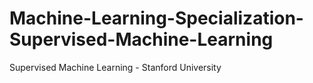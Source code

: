 # Machine-Learning-Specialization-Supervised-Machine-Learning
Supervised Machine Learning - Stanford University
